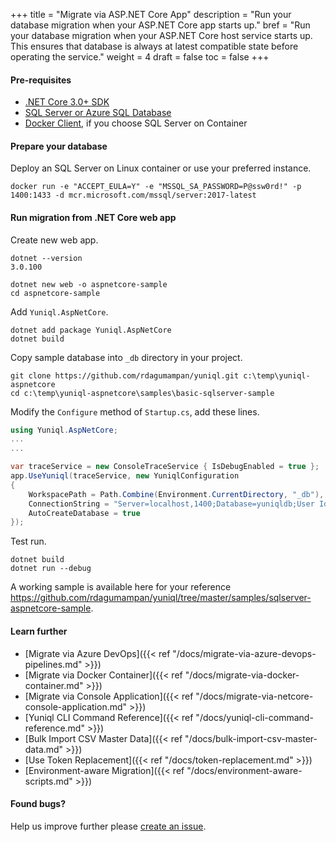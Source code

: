 +++
title = "Migrate via ASP.NET Core App"
description = "Run your database migration when your ASP.NET Core app starts up."
bref = "Run your database migration when your ASP.NET Core host service starts up. This ensures that database is always at latest compatible state before operating the service."
weight = 4
draft = false
toc = false
+++

#### Pre-requisites
- [.NET Core 3.0+ SDK](https://dotnet.microsoft.com/download/dotnet-core/3.0)
- [SQL Server or Azure SQL Database](https://www.microsoft.com/en-us/sql-server/sql-server-downloads)
- [Docker Client](https://www.docker.com/products/docker-desktop), if you choose SQL Server on Container

#### Prepare your database

Deploy an SQL Server on Linux container or use your preferred instance.

```shell
docker run -e "ACCEPT_EULA=Y" -e "MSSQL_SA_PASSWORD=P@ssw0rd!" -p 1400:1433 -d mcr.microsoft.com/mssql/server:2017-latest
```

#### Run migration from .NET Core web app

Create new web app.

```shell
dotnet --version
3.0.100

dotnet new web -o aspnetcore-sample
cd aspnetcore-sample
```

Add `Yuniql.AspNetCore`.

```shell
dotnet add package Yuniql.AspNetCore
dotnet build
```

Copy sample database into `_db` directory in your project.

```shell
git clone https://github.com/rdagumampan/yuniql.git c:\temp\yuniql-aspnetcore
cd c:\temp\yuniql-aspnetcore\samples\basic-sqlserver-sample
```
	
Modify the `Configure` method of `Startup.cs`, add these lines.
	
```csharp
using Yuniql.AspNetCore;
...
...

var traceService = new ConsoleTraceService { IsDebugEnabled = true };
app.UseYuniql(traceService, new YuniqlConfiguration
{
	WorkspacePath = Path.Combine(Environment.CurrentDirectory, "_db"),
	ConnectionString = "Server=localhost,1400;Database=yuniqldb;User Id=SA;Password=P@ssw0rd!",
	AutoCreateDatabase = true
});
```

Test run.

```shell
dotnet build
dotnet run --debug
```

A working sample is available here for your reference https://github.com/rdagumampan/yuniql/tree/master/samples/sqlserver-aspnetcore-sample.

#### Learn further

* [Migrate via Azure DevOps]({{< ref "/docs/migrate-via-azure-devops-pipelines.md" >}})
* [Migrate via Docker Container]({{< ref "/docs/migrate-via-docker-container.md" >}})
* [Migrate via Console Application]({{< ref "/docs/migrate-via-netcore-console-application.md" >}})
* [Yuniql CLI Command Reference]({{< ref "/docs/yuniql-cli-command-reference.md" >}})
* [Bulk Import CSV Master Data]({{< ref "/docs/bulk-import-csv-master-data.md" >}})
* [Use Token Replacement]({{< ref "/docs/token-replacement.md" >}})
* [Environment-aware Migration]({{< ref "/docs/environment-aware-scripts.md" >}})

#### Found bugs?

Help us improve further please [create an issue](https://github.com/rdagumampan/yuniql/issues/new).